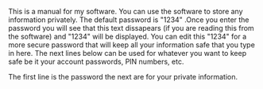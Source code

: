 This is a manual for my software. You can use the software to store any information privately. The default password is "1234" .Once you enter the password you will see that this text dissapears (if you are reading this from the software) and "1234" will be displayed. You can edit this "1234" for a more secure password that will keep all your information safe that you type in here. The next lines below can be used for whatever you want to keep safe be it your account passwords, PIN numbers, etc.

The first line is the password the next are for your private information.
